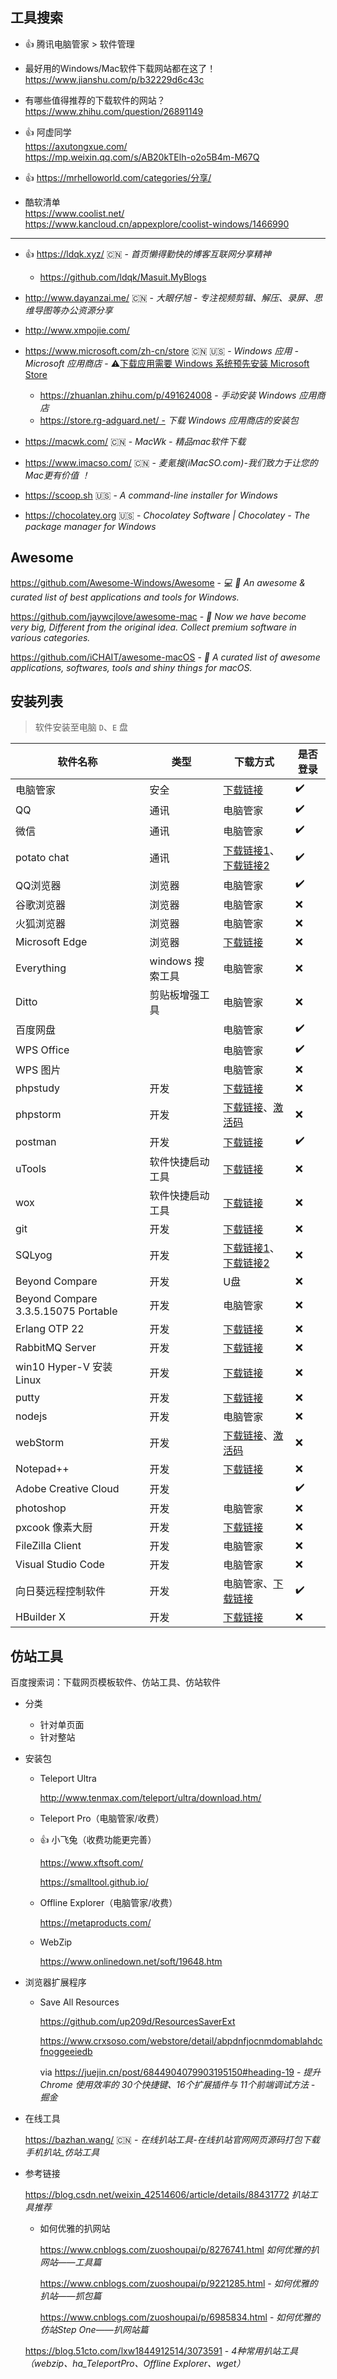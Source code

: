 ## 工具搜索 <i class="ri-fire-line light-red"></i>

- 👍 腾讯电脑管家 > 软件管理

- 最好用的Windows/Mac软件下载网站都在这了！  
  https://www.jianshu.com/p/b32229d6c43c

- 有哪些值得推荐的下载软件的网站？  
  https://www.zhihu.com/question/26891149

- 👍 阿虚同学  
  https://axutongxue.com/  
  https://mp.weixin.qq.com/s/AB20kTElh-o2o5B4m-M67Q
- 👍 https://mrhelloworld.com/categories/分享/
- 酷软清单  
  https://www.coolist.net/  
  https://www.kancloud.cn/appexplore/coolist-windows/1466990

------

- 👍 <i class="fa fa-windows"></i>
  <i class="fa fa-apple"></i>
  https://ldqk.xyz/ :cn: - *首页懒得勤快的博客互联网分享精神*
  - <i class="fa fa-github"></i>
    https://github.com/ldqk/Masuit.MyBlogs
- <i class="fa fa-windows"></i> http://www.dayanzai.me/ :cn: - *大眼仔旭 - 专注视频剪辑、解压、录屏、思维导图等办公资源分享*
- <i class="fa fa-windows"></i> http://www.xmpojie.com/
- <i class="fa fa-windows"></i> https://www.microsoft.com/zh-cn/store :cn: :us: - *Windows 应用 - Microsoft 应用商店* - ⚠️<u>下载应用需要 Windows 系统预先安装 Microsoft Store</u>
  - https://zhuanlan.zhihu.com/p/491624008 - *手动安装 Windows 应用商店*
  - https://store.rg-adguard.net/ - *下载 Windows 应用商店的安装包*

- <i class="fa fa-apple"></i> https://macwk.com/ :cn: - *MacWk - 精品mac软件下载*
- <i class="fa fa-apple"></i> https://www.imacso.com/ :cn: - *麦氪搜(iMacSO.com)-我们致力于让您的Mac更有价值 ！*
- <i class="fa fa-windows"></i> https://scoop.sh :us: - *A command-line installer for Windows*
- <i class="fa fa-windows"></i> https://chocolatey.org :us: - *Chocolatey Software | Chocolatey - The package manager for Windows*

## Awesome

<i class="fa fa-windows"></i> https://github.com/Awesome-Windows/Awesome - *💻 🎉 An awesome & curated list of best applications and tools for Windows.*

<i class="fa fa-apple"></i> https://github.com/jaywcjlove/awesome-mac - * Now we have become very big, Different from the original idea. Collect premium software in various categories.*

<i class="fa fa-apple"></i> https://github.com/iCHAIT/awesome-macOS - * A curated list of awesome applications, softwares, tools and shiny things for macOS.*



## 安装列表

> 软件安装至电脑 `D`、`E` 盘

| 软件名称                            | 类型             | 下载方式                                                     | 是否登录           |
| ----------------------------------- | ---------------- | ------------------------------------------------------------ | ------------------ |
| 电脑管家                            | 安全             | [下载链接](https://pc.qq.com/detail/1/detail_1841.html)      | :heavy_check_mark: |
| QQ                                  | 通讯             | 电脑管家                                                     | :heavy_check_mark: |
| 微信                                | 通讯             | 电脑管家                                                     | :heavy_check_mark: |
| potato chat                         | 通讯             | [下载链接1](https://ppct.in/)、[下载链接2](http://potato.manre.me/) | :heavy_check_mark: |
| QQ浏览器                            | 浏览器           | 电脑管家                                                     | :heavy_check_mark: |
| 谷歌浏览器                          | 浏览器           | 电脑管家                                                     | :x:                |
| 火狐浏览器                          | 浏览器           | 电脑管家                                                     | :x:                |
| Microsoft Edge                      | 浏览器           | [下载链接](https://www.microsoft.com/zh-cn/edge)             | :x:                |
| Everything                          | windows 搜索工具 | 电脑管家                                                     | :x:                |
| Ditto                               | 剪贴板增强工具   | 电脑管家                                                     | :x:                |
| 百度网盘                            |                  | 电脑管家                                                     | :heavy_check_mark: |
| WPS Office                          |                  | 电脑管家                                                     | :heavy_check_mark: |
| WPS 图片                            |                  | 电脑管家                                                     | :x:                |
| phpstudy                            | 开发             | [下载链接](https://www.xp.cn/)                               | :x:                |
| phpstorm                            | 开发             | [下载链接](https://www.jetbrains.com/phpstorm/download/other.html)、[激活码](http://easycolor.cc/article/4.html) | :x:                |
| postman                             | 开发             | [下载链接](https://www.postman.com/downloads/)               | :heavy_check_mark: |
| uTools                              | 软件快捷启动工具 | [下载链接](https://www.u.tools/)                             | :x:                |
| wox                                 | 软件快捷启动工具 | [下载链接](http://www.wox.one/)                              | :x:                |
| git                                 | 开发             | [下载链接](https://gitforwindows.org/)                       | :x:                |
| SQLyog                              | 开发             | [下载链接1](https://www.webyog.com/ "官方下载需要填写邮箱")、[下载链接2](https://sqlyog.en.softonic.com/download) | :x:                |
| Beyond Compare                      | 开发             | U盘                                                          | :x:                |
| Beyond Compare 3.3.5.15075 Portable | 开发             | 电脑管家                                                     | :x:                |
| Erlang OTP 22                       | 开发             | [下载链接](http://www.erlang.org/downloads)                  | :x:                |
| RabbitMQ Server                     | 开发             | [下载链接](http://www.rabbitmq.com/download.html)            | :x:                |
| win10 Hyper-V 安装 Linux            | 开发             | [下载链接](https://blog.csdn.net/m0_37835884/article/details/79484242) | :x:                |
| putty                               | 开发             | [下载链接](https://www.putty.org/)                           | :x:                |
| nodejs                              | 开发             | 电脑管家                                                     | :x:                |
| webStorm                            | 开发             | [下载链接](https://www.jetbrains.com/zh-cn/webstorm/)、[激活码](http://easycolor.cc/article/4.html) | :x:                |
| Notepad++                           | 开发             | [下载链接](https://notepad-plus-plus.org/)                   | :x:                |
| Adobe Creative Cloud                | 开发             |                                                              | :heavy_check_mark: |
| photoshop                           | 开发             | 电脑管家                                                     | :x:                |
| pxcook 像素大厨                     | 开发             | [下载链接](https://www.fancynode.com.cn/pxcook)              | :x:                |
| FileZilla Client                    | 开发             | 电脑管家                                                     | :x:                |
| Visual Studio Code                  | 开发             | 电脑管家                                                     | :x:                |
| 向日葵远程控制软件                  | 开发             | 电脑管家、[下载链接](https://sunlogin.oray.com/personal/)    | :heavy_check_mark: |
| HBuilder X                          | 开发             | [下载链接](https://www.dcloud.io/hbuilderx.html)             | :x:                |

## 仿站工具

百度搜索词：下载网页模板软件、仿站工具、仿站软件



- 分类
  - 针对单页面
  - 针对整站



- 安装包

  - Teleport Ultra

    http://www.tenmax.com/teleport/ultra/download.htm/

  - Teleport Pro（电脑管家/收费）

  - 👍 小飞兔（收费功能更完善）

    https://www.xftsoft.com/

    https://smalltool.github.io/

  - Offline Explorer（电脑管家/收费）

    https://metaproducts.com/

  - WebZip

    https://www.onlinedown.net/soft/19648.htm

    

- 浏览器扩展程序

  - Save All Resources

    <i class="fa fa-github"></i> https://github.com/up209d/ResourcesSaverExt

    https://www.crxsoso.com/webstore/detail/abpdnfjocnmdomablahdcfnoggeeiedb

    via https://juejin.cn/post/6844904079903195150#heading-19 - *提升 Chrome 使用效率的 30个快捷键、16个扩展插件与 11个前端调试方法 - 掘金*

- 在线工具

  https://bazhan.wang/ :cn: - *在线扒站工具-在线扒站官网网页源码打包下载手机扒站_仿站工具*

- 参考链接

  https://blog.csdn.net/weixin_42514606/article/details/88431772 *扒站工具推荐*

  - 如何优雅的扒网站

    https://www.cnblogs.com/zuoshoupai/p/8276741.html *如何优雅的扒网站——工具篇*

    https://www.cnblogs.com/zuoshoupai/p/9221285.html - *如何优雅的扒站——抓包篇*

    https://www.cnblogs.com/zuoshoupai/p/6985834.html - *如何优雅的仿站Step One——扒网站篇*

  https://blog.51cto.com/lxw1844912514/3073591 - *4种常用扒站工具（webzip、ha_TeleportPro、Offline Explorer、wget）*

